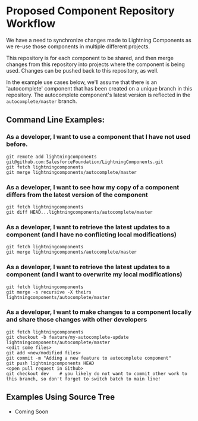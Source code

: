 # Proposed Component Repository Workflow

We have a need to synchronize changes made to Lightning Components as we re-use those components in multiple different projects.

This repository is for each component to be shared, and then merge changes from this repository into projects where the component is being used.  Changes can be pushed back to this repository, as well.

In the example use cases below, we'll assume that there is an 'autocomplete' component that has been created on a unique branch in this repository. The autocomplete component's latest version is reflected in the `autocomplete/master` branch.

## Command Line Examples:

### As a developer, I want to use a component that I have not used before.

    git remote add lightningcomponents git@github.com:SalesforceFoundation/LightningComponents.git
    git fetch lightningcomponents
    git merge lightningcomponents/autocomplete/master

### As a developer, I want to see how my copy of a component differs from the latest version of the component

    git fetch lightningcomponents
    git diff HEAD...lightningcomponents/autocomplete/master

### As a developer, I want to retrieve the latest updates to a component (and I have no conflicting local modifications)

    git fetch lightningcomponents
    git merge lightningcomponents/autocomplete/master

### As a developer, I want to retrieve the latest updates to a component (and I want to overwrite my local modifications)

    git fetch lightningcomponents
    git merge -s recursive -X theirs lightningcomponents/autocomplete/master

### As a developer, I want to make changes to a component locally and share those changes with other developers

    git fetch lightningcomponents
    git checkout -b feature/my-autocomplete-update lightningcomponents/autocomplete/master
    <edit some files>
    git add <new/modified files>
    git commit -m "Adding a new feature to autocomplete component"
    git push lightningcomponents HEAD
    <open pull request in Github>
    git checkout dev    # you likely do not want to commit other work to this branch, so don't forget to switch batch to main line!
    
## Examples Using Source Tree

- Coming Soon
